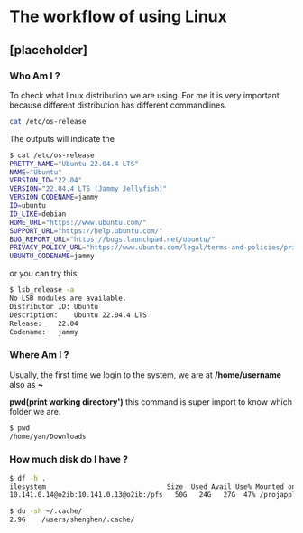 # The workflow of using Linux


## [placeholder]

### Who Am I ? 
To check what linux distribution we are using. 
For me it is very important, because different distribution has different commandlines.
```bash
cat /etc/os-release
```
The outputs will indicate the 

```bash
$ cat /etc/os-release
PRETTY_NAME="Ubuntu 22.04.4 LTS"
NAME="Ubuntu"
VERSION_ID="22.04"
VERSION="22.04.4 LTS (Jammy Jellyfish)"
VERSION_CODENAME=jammy
ID=ubuntu
ID_LIKE=debian
HOME_URL="https://www.ubuntu.com/"
SUPPORT_URL="https://help.ubuntu.com/"
BUG_REPORT_URL="https://bugs.launchpad.net/ubuntu/"
PRIVACY_POLICY_URL="https://www.ubuntu.com/legal/terms-and-policies/privacy-policy"
UBUNTU_CODENAME=jammy
```

or you can try this: 
```bash
$ lsb_release -a
No LSB modules are available.
Distributor ID:	Ubuntu
Description:	Ubuntu 22.04.4 LTS
Release:	22.04
Codename:	jammy
```

### Where Am I ? 

Usually, the first time we login to the system, we are at **/home/username** also as **~**

**pwd(print working directory')** this command is super import to know which folder we are.
```bash
$ pwd
/home/yan/Downloads
```

### How much disk do I have ? 
```bash
$ df -h .
ilesystem                              Size  Used Avail Use% Mounted on
10.141.0.14@o2ib:10.141.0.13@o2ib:/pfs   50G   24G   27G  47% /projappl

$ du -sh ~/.cache/
2.9G    /users/shenghen/.cache/
```